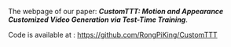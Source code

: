 The webpage of our paper: ___CustomTTT: Motion and Appearance Customized Video Generation via Test-Time Training___.

Code is available at : https://github.com/RongPiKing/CustomTTT
